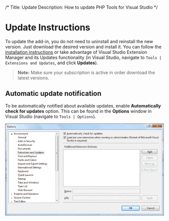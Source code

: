 /*
Title: Update
Description: How to update PHP Tools for Visual Studio
*/

# Update Instructions

To update the add-in, you do not need to uninstall and reinstall the new version. Just download the desired version and install it. You can follow the [installation instructions](https://docs.devsense.com/en/vs/installation) or take advantage of Visual Studio Extension Manager and its Updates functionality (in Visual Studio, navigate to `Tools | Extensions and Updates`, and click **Updates**).

> **Note:** Make sure your subscription is active in order download the latest versions.

## Automatic update notification

To be automatically notified about available updates, enable **Automatically check for updates** option. This can be found in the **Options** window in Visual Studio (navigate to `Tools | Options`).

![Automatically check for updates](imgs/update-notifications-settings.png)
